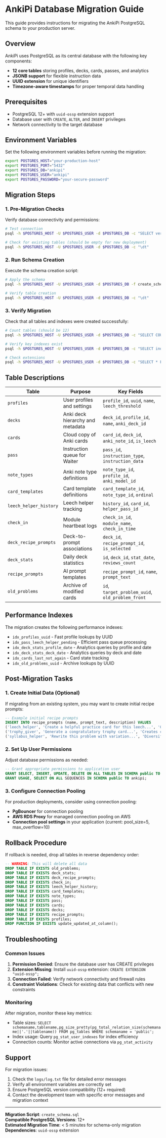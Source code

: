 # AnkiPi Database Migration Guide

This guide provides instructions for migrating the AnkiPi PostgreSQL schema to your production server.

## Overview

AnkiPi uses PostgreSQL as its central database with the following key components:
- **12 core tables** storing profiles, decks, cards, passes, and analytics
- **JSONB support** for flexible instruction data
- **UUID extension** for unique identifiers
- **Timezone-aware timestamps** for proper temporal data handling

## Prerequisites

- PostgreSQL 12+ with `uuid-ossp` extension support
- Database user with `CREATE`, `ALTER`, and `INSERT` privileges
- Network connectivity to the target database

## Environment Variables

Set the following environment variables before running the migration:

```bash
export POSTGRES_HOST="your-production-host"
export POSTGRES_PORT="5432"
export POSTGRES_DB="ankipi"
export POSTGRES_USER="ankipi"
export POSTGRES_PASSWORD="your-secure-password"
```

## Migration Steps

### 1. Pre-Migration Checks

Verify database connectivity and permissions:

```bash
# Test connection
psql -h $POSTGRES_HOST -U $POSTGRES_USER -d $POSTGRES_DB -c "SELECT version();"

# Check for existing tables (should be empty for new deployment)
psql -h $POSTGRES_HOST -U $POSTGRES_USER -d $POSTGRES_DB -c "\dt"
```

### 2. Run Schema Creation

Execute the schema creation script:

```bash
# Apply the schema
psql -h $POSTGRES_HOST -U $POSTGRES_USER -d $POSTGRES_DB -f create_schema.sql

# Verify table creation
psql -h $POSTGRES_HOST -U $POSTGRES_USER -d $POSTGRES_DB -c "\dt"
```

### 3. Verify Migration

Check that all tables and indexes were created successfully:

```bash
# Count tables (should be 12)
psql -h $POSTGRES_HOST -U $POSTGRES_USER -d $POSTGRES_DB -c "SELECT COUNT(*) FROM information_schema.tables WHERE table_schema = 'public';"

# Verify key indexes exist
psql -h $POSTGRES_HOST -U $POSTGRES_USER -d $POSTGRES_DB -c "SELECT indexname FROM pg_indexes WHERE tablename IN ('profiles', 'cards', 'pass', 'deck_stats');"

# Check extensions
psql -h $POSTGRES_HOST -U $POSTGRES_USER -d $POSTGRES_DB -c "SELECT * FROM pg_extension WHERE extname = 'uuid-ossp';"
```

## Table Descriptions

| Table | Purpose | Key Fields |
|-------|---------|------------|
| `profiles` | User profiles and settings | `profile_id`, `uuid`, `name`, `leech_threshold` |
| `decks` | Anki deck hierarchy and metadata | `deck_id`, `profile_id`, `name`, `anki_deck_id` |
| `cards` | Cloud copy of Anki cards | `card_id`, `deck_id`, `anki_note_id`, `is_leech` |
| `pass` | Instruction queue for Waiter | `pass_id`, `instruction_type`, `instruction_data` |
| `note_types` | Anki note type definitions | `note_type_id`, `profile_id`, `anki_model_id` |
| `card_templates` | Card template definitions | `card_template_id`, `note_type_id`, `ordinal` |
| `leech_helper_history` | Leech helper tracking | `history_id`, `card_id`, `helper_pass_id` |
| `check_in` | Module heartbeat logs | `check_in_id`, `module_name`, `check_in_time` |
| `deck_recipe_prompts` | Deck-to-prompt associations | `deck_id`, `recipe_prompt_id`, `is_selected` |
| `deck_stats` | Daily deck statistics | `id`, `deck_id`, `stat_date`, `reviews_count` |
| `recipe_prompts` | AI prompt templates | `recipe_prompt_id`, `name`, `prompt_text` |
| `old_problems` | Archive of modified cards | `id`, `target_problem_uuid`, `old_problem_front` |

## Performance Indexes

The migration creates the following performance indexes:

- `idx_profiles_uuid` - Fast profile lookups by UUID
- `idx_pass_leech_helper_pending` - Efficient pass queue processing
- `idx_deck_stats_profile_date` - Analytics queries by profile and date
- `idx_deck_stats_deck_date` - Analytics queries by deck and date
- `idx_cards_last_not_again` - Card state tracking
- `idx_old_problems_uuid` - Archive lookups by UUID

## Post-Migration Tasks

### 1. Create Initial Data (Optional)

If migrating from an existing system, you may want to create initial recipe prompts:

```sql
-- Example initial recipe prompts
INSERT INTO recipe_prompts (name, prompt_text, description) VALUES
('leech_helper', 'Create a helpful practice card for this leech...', 'Generates helper cards for difficult items'),
('trophy_giver', 'Generate a congratulatory trophy card...', 'Creates celebration cards for milestones'),
('syllabus_helper', 'Rewrite this problem with variation...', 'Diversifies syllabus-based problems');
```

### 2. Set Up User Permissions

Adjust database permissions as needed:

```sql
-- Grant appropriate permissions to application user
GRANT SELECT, INSERT, UPDATE, DELETE ON ALL TABLES IN SCHEMA public TO ankipi;
GRANT USAGE, SELECT ON ALL SEQUENCES IN SCHEMA public TO ankipi;
```

### 3. Configure Connection Pooling

For production deployments, consider using connection pooling:
- **PgBouncer** for connection pooling
- **AWS RDS Proxy** for managed connection pooling on AWS
- **Connection pool settings** in your application (current: pool_size=5, max_overflow=10)

## Rollback Procedure

If rollback is needed, drop all tables in reverse dependency order:

```sql
-- WARNING: This will delete all data
DROP TABLE IF EXISTS old_problems;
DROP TABLE IF EXISTS deck_stats;
DROP TABLE IF EXISTS deck_recipe_prompts;
DROP TABLE IF EXISTS check_in;
DROP TABLE IF EXISTS leech_helper_history;
DROP TABLE IF EXISTS card_templates;
DROP TABLE IF EXISTS note_types;
DROP TABLE IF EXISTS pass;
DROP TABLE IF EXISTS cards;
DROP TABLE IF EXISTS decks;
DROP TABLE IF EXISTS recipe_prompts;
DROP TABLE IF EXISTS profiles;
DROP FUNCTION IF EXISTS update_updated_at_column();
```

## Troubleshooting

### Common Issues

1. **Permission Denied**: Ensure the database user has CREATE privileges
2. **Extension Missing**: Install `uuid-ossp` extension: `CREATE EXTENSION "uuid-ossp";`
3. **Connection Failed**: Verify network connectivity and firewall rules
4. **Constraint Violations**: Check for existing data that conflicts with new constraints

### Monitoring

After migration, monitor these key metrics:
- Table sizes: `SELECT schemaname,tablename,pg_size_pretty(pg_total_relation_size(schemaname||'.'||tablename)) FROM pg_tables WHERE schemaname = 'public';`
- Index usage: Query `pg_stat_user_indexes` for index efficiency
- Connection counts: Monitor active connections via `pg_stat_activity`

## Support

For migration issues:
1. Check the `logs/log.txt` file for detailed error messages
2. Verify all environment variables are correctly set
3. Ensure PostgreSQL version compatibility (12+ required)
4. Contact the development team with specific error messages and migration context

---

**Migration Script**: `create_schema.sql`  
**Compatible PostgreSQL Versions**: 12+  
**Estimated Migration Time**: < 5 minutes for schema-only migration  
**Dependencies**: `uuid-ossp` extension